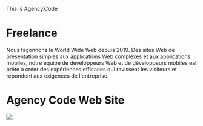 This is Agency.Code 

# Freelance

Nous façonnons le World Wide Web depuis 2019. Des sites Web de présentation simples aux applications Web complexes et aux applications mobiles, notre équipe de développeurs Web et de développeurs mobiles est prête à créer des expériences efficaces qui ravissent les visiteurs et répondent aux exigences de l'entreprise.


# Agency Code Web Site


<img src="https://github.com/HAFDIAHMED/AgencyCode/blob/master/screenshots/agencycode1.PNG"/>
